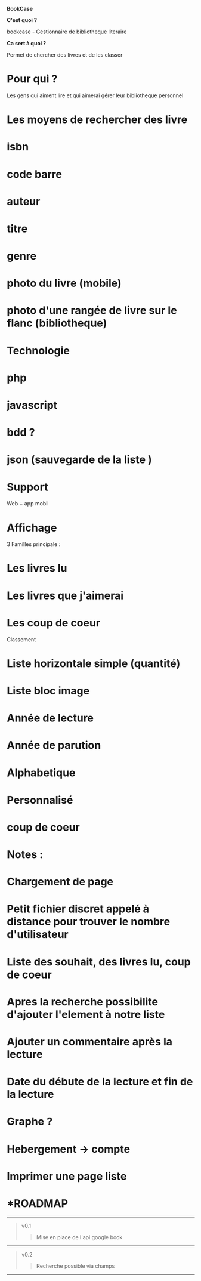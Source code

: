 **BookCase**

**C'est quoi ?**

bookcase - Gestionnaire de bibliotheque literaire



**Ca sert à quoi ?**

Permet de chercher des livres et de les classer



**Pour qui ?**
==============

Les gens qui aiment lire et qui aimerai gérer leur bibliotheque personnel



**Les moyens de rechercher des livre**
======================================

# isbn
# code barre
# auteur
# titre
# genre
# photo du livre (mobile)
# photo d'une rangée de livre sur le flanc (bibliotheque)



**Technologie**
===============

# php
# javascript
# bdd ?
# json (sauvegarde de la liste )



**Support**
===========

Web + app mobil



**Affichage**
=============

3 Familles principale :
# Les livres lu
# Les livres que j'aimerai
# Les coup de coeur

Classement
# Liste horizontale simple (quantité)
# Liste bloc image
# Année de lecture
# Année de parution
# Alphabetique
# Personnalisé
# coup de coeur



**Notes :**
===========

# Chargement de page
# Petit fichier discret appelé à distance pour trouver le nombre d'utilisateur
# Liste des souhait, des livres lu, coup de coeur
# Apres la recherche possibilite d'ajouter l'element à notre liste
# Ajouter un commentaire après la lecture
# Date du débute de la lecture et fin de la lecture
# Graphe ?
# Hebergement -> compte
# Imprimer une page liste




***ROADMAP**
============

________

> v0.1
> 
> > Mise en place de l'api google book

________

> v0.2
> 
> > Recherche possible via champs
________